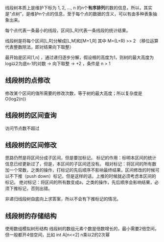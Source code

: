 
线段树本质上是维护下标为 1, 2, ..., n 的n个**有序排列**的数的信息，所以，其实是“点树”，是维护n个点的信息，至于每个点的数据的含义，可以有由多种表象抽象出来。

每个点代表一条最小的线段，区间[L,R]代表一条线段的统计结果。

线段树是将每个区间[L,R]分解成[L,M]和[M+1,R] 其中 M=(L+R) >> 2 （移位运算代表整数除法，即对结果向下取整）

最开始是区间[1,n] ，通过递归逐步分解，假设根的高度为1，则树的最大高度为 log以2为底n-1的对数 -> 向下取整 -> +2 ，条件是 n > 1

## 线段树的点修改
修改某个区间的值所需要的修改次数，等于树的最大高度；所以复杂度是 O(log2(n))

## 线段树的区间查询
访问节点数不超过

## 线段树的区间修改
思路仍然是将区间分成子区间，但是要加标记。
标记的作用：标明本区间的统计信息已经更新过了，但是，本区间的子区间还没有。
相对标记：将区间的所有数加一个常数，之类的操作，打标记的先后顺序不影响最终结果，区间修改的时候可以不下推（push down）标记，但是这样的话，上推的时候就必须考虑本区间的标记。
绝对标记：将区间的所有数变成a，之类的操作，先后顺序会影响结果，必须下推标记，否则出错。

非递归线段树自底向上求答案，所以不会有下推标记的情况。

## 线段树的存储结构
使用数组模拟树形结构
线段树的数组元素个数是倍数增长的，最小需要2倍空间，但一般都开4倍空间，比如 int A[n<<2]  n乘以2的2次幂

